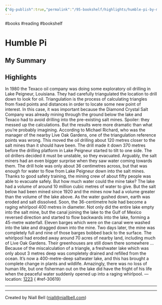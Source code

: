 ```yaml
---
{"dg-publish":true,"permalink":"/95-bookshelf/highlights/humble-pi-by-matt-parker/","hide":true,"noteIcon":"","created":"2024-10-30T13:24:17.000+00:00","updated":"2024-10-30T13:45:31.000+00:00"}
---
```


#books #reading #bookshelf

# Humble Pi
## My Summary


## Highlights

In 1980 the Texaco oil company was doing some exploratory oil drilling in Lake Peigneur, Louisiana. They had carefully triangulated the location to drill down to look for oil. Triangulation is the process of calculating triangles from fixed points and distances in order to locate some new point of interest. In this case, it was important because the Diamond Crystal Salt Company was already mining through the ground below the lake and Texaco had to avoid drilling into the pre-existing salt mines. Spoiler: they messed up the calculations. But the results were more dramatic than what you’re probably imagining. According to Michael Richard, who was the manager of the nearby Live Oak Gardens, one of the triangulation reference points was wrong. This moved the oil drilling about 120 metres closer to the salt mines than it should have been. The drill made it down 370 metres before the drilling platform in Lake Peigneur started to tilt to one side. The oil drillers decided it must be unstable, so they evacuated. Arguably, the salt miners had an even bigger surprise when they saw water coming towards them. The drill hole was only about 36 centimetres across, but that was enough for water to flow from Lake Peigneur down into the salt mines. Thanks to good safety training, the mining crew of about fifty people was able to evacuate safely. But how much water could the mine take? The lake had a volume of around 10 million cubic metres of water to give. But the salt below had been mined since 1920 and the mines now had a volume greater than the volume of the lake above. As the water gushed down, earth was eroded and salt dissolved. Soon, the 36-centimetre hole had become a raging whirlpool 400 metres in diameter. Not only did the entire lake empty into the salt mine, but the canal joining the lake to the Gulf of Mexico reversed direction and started to flow backwards into the lake, forming a 45-metre waterfall. Eleven barges which were on the canal were washed into the lake and dragged down into the mine. Two days later, the mine was completely full and nine of those barges bobbed back to the surface. The whirlpool had eroded away around 70 acres of nearby land, including much of Live Oak Gardens. Their greenhouses are still down there somewhere … Because of the miscalculation of a triangle, a freshwater lake which was only about 3 metres deep was completely drained and refilled from the ocean. It’s now a 400-metre-deep saltwater lake, and this has brought a complete change in plants and wildlife. Amazingly, there was no loss of human life, but one fisherman out on the lake did have the fright of his life when the peaceful water suddenly opened up into a raging whirlpool. — location: [1223]()
{ #ref-30619}


---


---
Created by Niall Bell (niall@niallbell.com)
